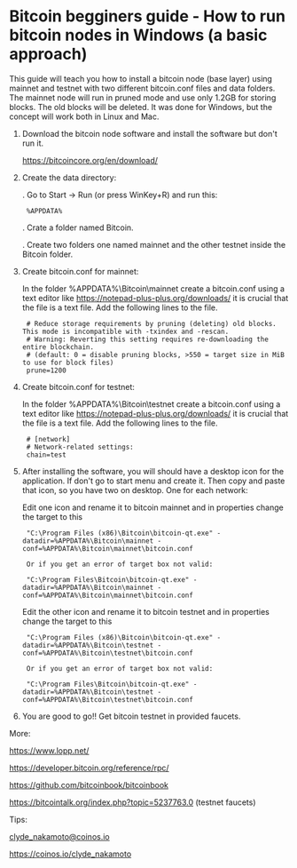 
# Bitcoin begginers guide - How to run bitcoin nodes in Windows (a basic approach)

This guide will teach you how to install a bitcoin node (base layer) using mainnet and testnet with two different bitcoin.conf files and data folders.
The mainnet node will run in pruned mode and use only 1.2GB for storing blocks. The old blocks will be deleted.
It was done for Windows, but the concept will work both in Linux and Mac.


1. Download the bitcoin node software and install the software but don't run it.

	https://bitcoincore.org/en/download/


2. Create the data directory:

	. Go to Start -> Run (or press WinKey+R) and run this: 

		%APPDATA%

	. Crate a folder named Bitcoin.

	. Create two folders one named mainnet and the other testnet inside the Bitcoin folder.


3. Create bitcoin.conf for mainnet:

	In the folder %APPDATA%\Bitcoin\mainnet create a bitcoin.conf using a text editor like https://notepad-plus-plus.org/downloads/  it is crucial that the file is a text file.
	Add the following lines to the file.

		# Reduce storage requirements by pruning (deleting) old blocks. This mode is incompatible with -txindex and -rescan. 
		# Warning: Reverting this setting requires re-downloading the entire blockchain. 
		# (default: 0 = disable pruning blocks, >550 = target size in MiB to use for block files)
		prune=1200


4. Create bitcoin.conf for testnet:

	In the folder %APPDATA%\Bitcoin\testnet create a bitcoin.conf using a text editor like https://notepad-plus-plus.org/downloads/  it is crucial that the file is a text file.
	Add the following lines to the file.

		# [network]
		# Network-related settings:
		chain=test


6. After installing the software, you will should have a desktop icon for the application. If don't go to start menu and create it. Then copy and paste that icon, so you have two on desktop. One for each network:


	Edit one icon and rename it to bitcoin mainnet and in properties change the target to this 

		"C:\Program Files (x86)\Bitcoin\bitcoin-qt.exe" -datadir=%APPDATA%\Bitcoin\mainnet -conf=%APPDATA%\Bitcoin\mainnet\bitcoin.conf

		Or if you get an error of target box not valid:

		"C:\Program Files\Bitcoin\bitcoin-qt.exe" -datadir=%APPDATA%\Bitcoin\mainnet -conf=%APPDATA%\Bitcoin\mainnet\bitcoin.conf		


	Edit the other icon and rename it to bitcoin testnet and in properties change the target to this 

		"C:\Program Files (x86)\Bitcoin\bitcoin-qt.exe" -datadir=%APPDATA%\Bitcoin\testnet -conf=%APPDATA%\Bitcoin\testnet\bitcoin.conf

		Or if you get an error of target box not valid:

		"C:\Program Files\Bitcoin\bitcoin-qt.exe" -datadir=%APPDATA%\Bitcoin\testnet -conf=%APPDATA%\Bitcoin\testnet\bitcoin.conf


7. You are good to go!! Get bitcoin testnet in provided faucets.




More:

https://www.lopp.net/

https://developer.bitcoin.org/reference/rpc/

https://github.com/bitcoinbook/bitcoinbook

https://bitcointalk.org/index.php?topic=5237763.0 (testnet faucets)


Tips:

clyde_nakamoto@coinos.io

https://coinos.io/clyde_nakamoto
